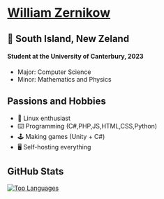 <h1><a href="https://www.wzernikow.com/" target="_blank">William Zernikow</a></h1>
<h2>📍 South Island, New Zeland</h2>
<h4>Student at the University of Canterbury, 2023</h4>
<ul>
  <li>Major: Computer Science</li>
  <li>Minor: Mathematics and Physics</li>
</ul>

<h2>Passions and Hobbies</h2>
<ul>
  <li>🐧 Linux enthusiast</li>
  <li>⌨️ Programming (C#,PHP,JS,HTML,CSS,Python)</li>
  <li>🕹️ Making games (Unity + C#)</li>
  <li>🖥️ Self-hosting everything</li>
</ul>


<h2>GitHub Stats</h2>

[![Top Languages](https://github-readme-stats.vercel.app/api/top-langs/?theme=github_dark&username=wzerp&layout=compact)](https://github.com/wzerp?tab=repositories)
